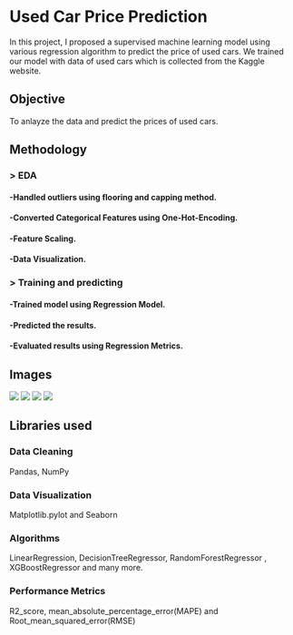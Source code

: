 
# Used Car Price Prediction
In this project, I proposed a supervised machine
learning model using various regression algorithm to predict the price of used cars.
We trained our model with data of used cars which is collected from the Kaggle website.

## Objective
To anlayze the data and predict the prices of used cars.

## Methodology
### > EDA
#### -Handled outliers using flooring and capping method.
#### -Converted Categorical Features using One-Hot-Encoding.
#### -Feature Scaling.
#### -Data Visualization.
### > Training and predicting
#### -Trained model using Regression Model.
#### -Predicted the results.
#### -Evaluated results using Regression Metrics.

## Images
<img src ="https://user-images.githubusercontent.com/95271399/155945728-4ce591a6-957b-4b41-a06f-e8bcc9a37093.PNG">
<img src ="https://user-images.githubusercontent.com/95271399/155945853-e7423545-95a1-4228-a61d-527c7c91b188.PNG">
<img src ="https://user-images.githubusercontent.com/95271399/155945903-b16af80c-a4b3-476e-8ec7-58673bbd9ae7.PNG">
<img src ="https://user-images.githubusercontent.com/95271399/155945955-8f77fd6f-baa9-4eb1-8454-9d34011f232a.PNG">

## Libraries used

### Data Cleaning
Pandas, NumPy

### Data Visualization
Matplotlib.pylot and Seaborn

### Algorithms
LinearRegression, DecisionTreeRegressor, RandomForestRegressor , XGBoostRegressor and many more.

### Performance Metrics
R2_score, mean_absolute_percentage_error(MAPE) and Root_mean_squared_error(RMSE)
